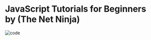   # JavaScript Tutorials for Beginners by (The Net Ninja)

![code](https://user-images.githubusercontent.com/40190772/84516076-9073c200-accd-11ea-9cb4-c31a14cde08a.png)

